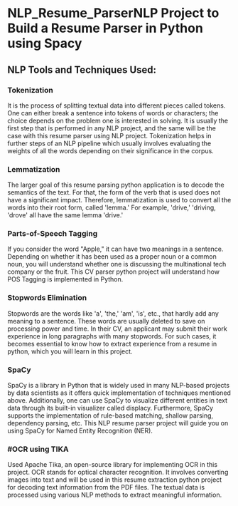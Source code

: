 # NLP_Resume_ParserNLP Project to Build a Resume Parser in Python using Spacy


## NLP Tools and Techniques Used:
### Tokenization

It is the process of splitting textual data into different pieces called tokens. One can either break a sentence into tokens of words or characters; the choice depends on the problem one is interested in solving. It is usually the first step that is performed in any NLP project, and the same will be the case with this resume parser using NLP project. Tokenization helps in further steps of an NLP pipeline which usually involves evaluating the weights of all the words depending on their significance in the corpus.



### Lemmatization

The larger goal of this resume parsing python application is to decode the semantics of the text. For that, the form of the verb that is used does not have a significant impact. Therefore, lemmatization is used to convert all the words into their root form, called 'lemma.' For example, 'drive,' 'driving, 'drove' all have the same lemma 'drive.'



### Parts-of-Speech Tagging

If you consider the word "Apple," it can have two meanings in a sentence. Depending on whether it has been used as a proper noun or a common noun, you will understand whether one is discussing the multinational tech company or the fruit. This CV parser python project will understand how POS Tagging is implemented in Python.



### Stopwords Elimination

Stopwords are the words like 'a', 'the,' 'am', 'is', etc., that hardly add any meaning to a sentence. These words are usually deleted to save on processing power and time. In their CV, an applicant may submit their work experience in long paragraphs with many stopwords. For such cases, it becomes essential to know how to extract experience from a resume in python, which you will learn in this project.



### SpaCy

SpaCy is a library in Python that is widely used in many NLP-based projects by data scientists as it offers quick implementation of techniques mentioned above. Additionally, one can use SpaCy to visualize different entities in text data through its built-in visualizer called displacy. Furthermore, SpaCy supports the implementation of rule-based matching, shallow parsing, dependency parsing, etc. This NLP resume parser project will guide you on using SpaCy for Named Entity Recognition (NER).



### #OCR using TIKA

Used Apache Tika, an open-source library for implementing OCR in this project. OCR stands for optical character recognition. It involves converting images into text and will be used in this resume extraction python project for decoding text information from the PDF files. The textual data is processed using various NLP methods to extract meaningful information.

